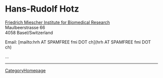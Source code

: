 # Hans-Rudolf Hotz

[Friedrich Miescher Institute for Biomedical Research](http://www.fmi.ch/) <br />
Maulbeerstrasse 66 <br />
4058 Basel/Switzerland


Email: [mailto:hrh AT SPAMFREE fmi DOT ch](hrh AT SPAMFREE fmi DOT ch)

...

----
[CategoryHomepage](/src/CategoryHomepage/index.md)
